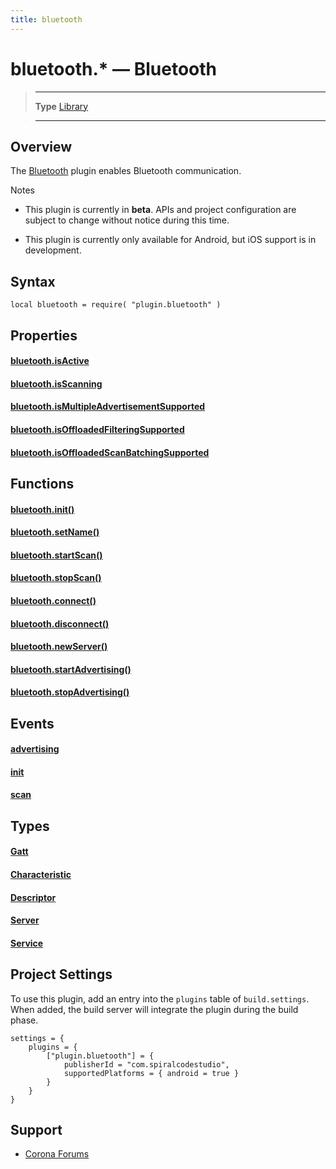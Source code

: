 ```yaml
---
title: bluetooth
---
```

# bluetooth.* &mdash; Bluetooth

> --------------------- ------------------------------------------------------------------------------------------
> __Type__              [Library](https://docs.coronalabs.com/api/type/library.html)



> --------------------- ------------------------------------------------------------------------------------------


## Overview

The [Bluetooth](https://marketplace.coronalabs.com/plugin/bluetooth) plugin enables Bluetooth communication.

<div class="guide-notebox">
<div class="notebox-title">Notes</div>

* This plugin is currently in __beta__. APIs and project configuration are subject to change without notice during this time.

* This plugin is currently only available for Android, but iOS support is in development.

</div>


## Syntax

	local bluetooth = require( "plugin.bluetooth" )

## Properties

#### [bluetooth.isActive](/plugin/bluetooth/isActive)

#### [bluetooth.isScanning](/plugin/bluetooth/isScanning)

#### [bluetooth.isMultipleAdvertisementSupported](/plugin/bluetooth/isMultipleAdvertisementSupported)

#### [bluetooth.isOffloadedFilteringSupported](/plugin/bluetooth/isOffloadedFilteringSupported)

#### [bluetooth.isOffloadedScanBatchingSupported](/plugin/bluetooth/isOffloadedScanBatchingSupported)

## Functions

#### [bluetooth.init()](/plugin/bluetooth/init)

#### [bluetooth.setName()](/plugin/bluetooth/setName)

#### [bluetooth.startScan()](/plugin/bluetooth/startScan)

#### [bluetooth.stopScan()](/plugin/bluetooth/stopScan)

#### [bluetooth.connect()](/plugin/bluetooth/connect)

#### [bluetooth.disconnect()](/plugin/bluetooth/disconnect)

#### [bluetooth.newServer()](/plugin/bluetooth/newServer)

#### [bluetooth.startAdvertising()](/plugin/bluetooth/startAdvertising)

#### [bluetooth.stopAdvertising()](/plugin/bluetooth/stopAdvertising)

## Events

#### [advertising](/plugin/bluetooth/event/advertising/)

#### [init](/plugin/bluetooth/event/init/)

#### [scan](/plugin/bluetooth/event/scan/)

## Types

#### [Gatt](/plugin/bluetooth/type/Gatt/)

#### [Characteristic](/plugin/bluetooth/type/Characteristic/)

#### [Descriptor](/plugin/bluetooth/type/Descriptor/)

#### [Server](/plugin/bluetooth/type/Server/)

#### [Service](/plugin/bluetooth/type/Service/)

<a id="settings"></a>

## Project Settings

To use this plugin, add an entry into the `plugins` table of `build.settings`. When added, the build server will integrate the plugin during the build phase.

	settings = {
		plugins = {
			["plugin.bluetooth"] = {
				publisherId = "com.spiralcodestudio",
				supportedPlatforms = { android = true }
			}
		}
	}

## Support

* [Corona Forums](http://forums.coronalabs.com/forum/)
